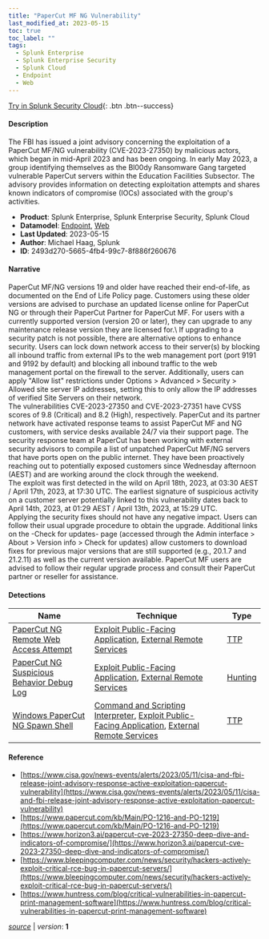 ```yaml
---
title: "PaperCut MF NG Vulnerability"
last_modified_at: 2023-05-15
toc: true
toc_label: ""
tags:
  - Splunk Enterprise
  - Splunk Enterprise Security
  - Splunk Cloud
  - Endpoint
  - Web
---
```


[Try in Splunk Security Cloud](https://www.splunk.com/en_us/cyber-security.html){: .btn .btn--success}

#### Description

The FBI has issued a joint advisory concerning the exploitation of a PaperCut MF/NG vulnerability (CVE-2023-27350) by malicious actors, which began in mid-April 2023 and has been ongoing. In early May 2023, a group identifying themselves as the Bl00dy Ransomware Gang targeted vulnerable PaperCut servers within the Education Facilities Subsector. The advisory provides information on detecting exploitation attempts and shares known indicators of compromise (IOCs) associated with the group's activities.

- **Product**: Splunk Enterprise, Splunk Enterprise Security, Splunk Cloud
- **Datamodel**: [Endpoint](https://docs.splunk.com/Documentation/CIM/latest/User/Endpoint), [Web](https://docs.splunk.com/Documentation/CIM/latest/User/Web)
- **Last Updated**: 2023-05-15
- **Author**: Michael Haag, Splunk
- **ID**: 2493d270-5665-4fb4-99c7-8f886f260676

#### Narrative

PaperCut MF/NG versions 19 and older have reached their end-of-life, as documented on the End of Life Policy page. Customers using these older versions are advised to purchase an updated license online for PaperCut NG or through their PaperCut Partner for PaperCut MF. For users with a currently supported version (version 20 or later), they can upgrade to any maintenance release version they are licensed for.\ If upgrading to a security patch is not possible, there are alternative options to enhance security. Users can lock down network access to their server(s) by blocking all inbound traffic from external IPs to the web management port (port 9191 and 9192 by default) and blocking all inbound traffic to the web management portal on the firewall to the server. Additionally, users can apply "Allow list" restrictions under Options > Advanced > Security > Allowed site server IP addresses, setting this to only allow the IP addresses of verified Site Servers on their network.\
The vulnerabilities CVE-2023-27350 and CVE-2023-27351 have CVSS scores of 9.8 (Critical) and 8.2 (High), respectively. PaperCut and its partner network have activated response teams to assist PaperCut MF and NG customers, with service desks available 24/7 via their support page. The security response team at PaperCut has been working with external security advisors to compile a list of unpatched PaperCut MF/NG servers that have ports open on the public internet. They have been proactively reaching out to potentially exposed customers since Wednesday afternoon (AEST) and are working around the clock through the weekend.\
The exploit was first detected in the wild on April 18th, 2023, at 03:30 AEST / April 17th, 2023, at 17:30 UTC. The earliest signature of suspicious activity on a customer server potentially linked to this vulnerability dates back to April 14th, 2023, at 01:29 AEST / April 13th, 2023, at 15:29 UTC.\
Applying the security fixes should not have any negative impact. Users can follow their usual upgrade procedure to obtain the upgrade. Additional links on the -Check for updates- page (accessed through the Admin interface > About > Version info > Check for updates) allow customers to download fixes for previous major versions that are still supported (e.g., 20.1.7 and 21.2.11) as well as the current version available. PaperCut MF users are advised to follow their regular upgrade process and consult their PaperCut partner or reseller for assistance.

#### Detections

| Name        | Technique   | Type         |
| ----------- | ----------- |--------------|
| [PaperCut NG Remote Web Access Attempt](/web/9fcb214a-dc42-4ce7-a650-f1d2cab16a6a/) | [Exploit Public-Facing Application](/tags/#exploit-public-facing-application), [External Remote Services](/tags/#external-remote-services) | [TTP](https://github.com/splunk/security_content/wiki/Detection-Analytic-Types) |
| [PaperCut NG Suspicious Behavior Debug Log](/endpoint/395163b8-689b-444b-86c7-9fe9ad624734/) | [Exploit Public-Facing Application](/tags/#exploit-public-facing-application), [External Remote Services](/tags/#external-remote-services) | [Hunting](https://github.com/splunk/security_content/wiki/Detection-Analytic-Types) |
| [Windows PaperCut NG Spawn Shell](/endpoint/a602d9a2-aaea-45f8-bf0f-d851168d61ca/) | [Command and Scripting Interpreter](/tags/#command-and-scripting-interpreter), [Exploit Public-Facing Application](/tags/#exploit-public-facing-application), [External Remote Services](/tags/#external-remote-services) | [TTP](https://github.com/splunk/security_content/wiki/Detection-Analytic-Types) |

#### Reference

* [https://www.cisa.gov/news-events/alerts/2023/05/11/cisa-and-fbi-release-joint-advisory-response-active-exploitation-papercut-vulnerability](https://www.cisa.gov/news-events/alerts/2023/05/11/cisa-and-fbi-release-joint-advisory-response-active-exploitation-papercut-vulnerability)
* [https://www.papercut.com/kb/Main/PO-1216-and-PO-1219](https://www.papercut.com/kb/Main/PO-1216-and-PO-1219)
* [https://www.horizon3.ai/papercut-cve-2023-27350-deep-dive-and-indicators-of-compromise/](https://www.horizon3.ai/papercut-cve-2023-27350-deep-dive-and-indicators-of-compromise/)
* [https://www.bleepingcomputer.com/news/security/hackers-actively-exploit-critical-rce-bug-in-papercut-servers/](https://www.bleepingcomputer.com/news/security/hackers-actively-exploit-critical-rce-bug-in-papercut-servers/)
* [https://www.huntress.com/blog/critical-vulnerabilities-in-papercut-print-management-software](https://www.huntress.com/blog/critical-vulnerabilities-in-papercut-print-management-software)



[*source*](https://github.com/splunk/security_content/tree/develop/stories/papercut_mf_ng_vulnerability.yml) \| *version*: **1**